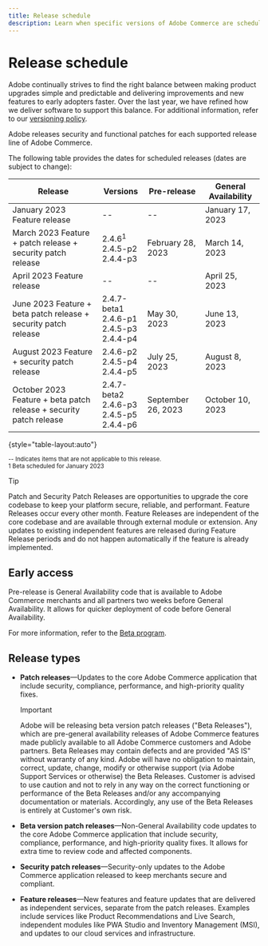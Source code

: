 ```yaml
---
title: Release schedule
description: Learn when specific versions of Adobe Commerce are scheduled for beta, pre-release, and general availability.
---
```


# Release schedule

Adobe continually strives to find the right balance between making product upgrades simple and predictable and delivering improvements and new features to early adopters faster. Over the last year, we have refined how we deliver software to support this balance. For additional information, refer to our [versioning policy](versioning-policy.md).

Adobe releases security and functional patches for each supported release line of Adobe Commerce.

The following table provides the dates for scheduled releases (dates are subject to change):

| Release                                                            | Versions                                        | Pre-release        | General Availability |
|--------------------------------------------------------------------|-------------------------------------------------|--------------------|----------------------|
| January 2023 Feature release                                       | \-\-                                            | \-\-               | January 17, 2023     |
| March 2023 Feature + patch release + security patch release        | 2.4.6<sup>1</sup><br>2.4.5-p2<br>2.4.4-p3       | February 28, 2023  | March 14, 2023       |
| April 2023 Feature release                                         | \-\-                                            | \-\-               | April 25, 2023       |
| June 2023 Feature + beta patch release + security patch release    | 2.4.7-beta1<br>2.4.6-p1<br>2.4.5-p3<br>2.4.4-p4 | May 30, 2023       | June 13, 2023        |
| August 2023 Feature + security patch release                       | 2.4.6-p2<br>2.4.5-p4<br>2.4.4-p5                | July 25, 2023      | August 8, 2023       |
| October 2023 Feature + beta patch release + security patch release | 2.4.7-beta2<br>2.4.6-p3<br>2.4.5-p5<br>2.4.4-p6 | September 26, 2023 | October 10, 2023     |

{style="table-layout:auto"}

<sup>\-\- Indicates items that are not applicable to this release.</sup><br>
<sup>1 Beta scheduled for January 2023</sup><br>

>[!TIP]
>
>Patch and Security Patch Releases are opportunities to upgrade the core codebase to keep your platform secure, reliable, and performant. Feature Releases occur every other month. Feature Releases are independent of the core codebase and are available through external module or extension. Any updates to existing independent features are released during Feature Release periods and do not happen automatically if the feature is already implemented.

## Early access

Pre-release is General Availability code that is available to Adobe Commerce merchants and all partners two weeks before General Availability. It allows for quicker deployment of code before General Availability.

For more information, refer to the [Beta program](beta-program.md).

## Release types

-  **Patch releases**—Updates to the core Adobe Commerce application that include security, compliance, performance, and high-priority quality fixes.

   >[!IMPORTANT]
   >
   >Adobe will be releasing beta version patch releases ("Beta Releases"), which are pre-general availability releases of Adobe Commerce features made publicly available to all Adobe Commerce customers and Adobe partners. Beta Releases may contain defects and are provided "AS IS" without warranty of any kind. Adobe will have no obligation to maintain, correct, update, change, modify or otherwise support (via Adobe Support Services or otherwise) the Beta Releases. Customer is advised to use caution and not to rely in any way on the correct functioning or performance of the Beta Releases and/or any accompanying documentation or materials. Accordingly, any use of the Beta Releases is entirely at Customer's own risk. 
   
-  **Beta version patch releases**—Non-General Availability code updates to the core Adobe Commerce application that include security, compliance, performance, and high-priority quality fixes. It allows for extra time to review code and affected components.
-  **Security patch releases**—Security-only updates to the Adobe Commerce application released to keep merchants secure and compliant.
-  **Feature releases**—New features and feature updates that are delivered as independent services, separate from the patch releases. Examples include services like Product Recommendations and Live Search, independent modules like PWA Studio and Inventory Management (MSI), and updates to our cloud services and infrastructure.
